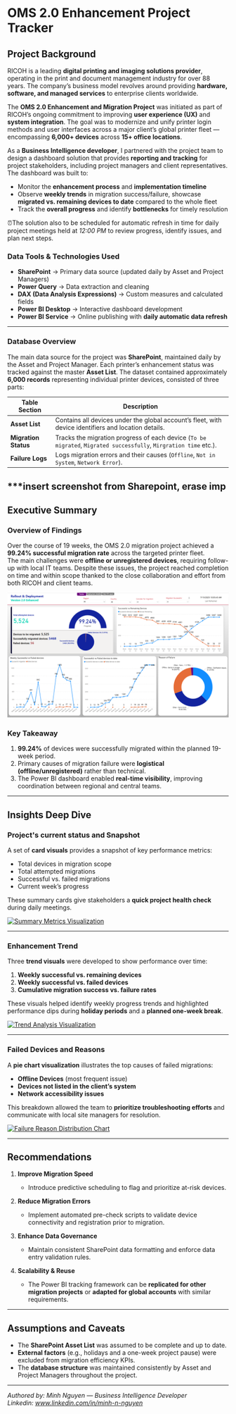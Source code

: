 # OMS 2.0 Enhancement Project Tracker  

## **Project Background**  
RICOH is a leading **digital printing and imaging solutions provider**, operating in the print and document management industry for over 88 years. The company’s business model revolves around providing **hardware, software, and managed services** to enterprise clients worldwide.  

The **OMS 2.0 Enhancement and Migration Project** was initiated as part of RICOH’s ongoing commitment to improving **user experience (UX)** and **system integration**. The goal was to modernize and unify printer login methods and user interfaces across a major client’s global printer fleet — encompassing **6,000+ devices** across **15+ office locations**.  

As a **Business Intelligence developer**, I partnered with the project team to design a dashboard solution that provides **reporting and tracking** for project stakeholders, including project managers and client representatives. The dashboard was built to:  
- Monitor the **enhancement process** and **implementation timeline**  
- Observe **weekly trends** in migration success/failure, showcase **migrated vs. remaining devices to date** compared to the whole fleet 
- Track the **overall progress** and identify **bottlenecks** for timely resolution

⏰The solution also to be scheduled for automatic refresh in time for daily project meetings held at *12:00 PM* to review progress, identify issues, and plan next steps.  

### **Data Tools & Technologies Used**
- **SharePoint** → Primary data source (updated daily by Asset and Project Managers)  
- **Power Query** → Data extraction and cleaning  
- **DAX (Data Analysis Expressions)** → Custom measures and calculated fields  
- **Power BI Desktop** → Interactive dashboard development  
- **Power BI Service** → Online publishing with **daily automatic data refresh**  

---

### **Database Overview**
The main data source for the project was **SharePoint**, maintained daily by the Asset and Project Manager. Each printer’s enhancement status was tracked against the master **Asset List**. The dataset contained approximately **6,000 records** representing individual printer devices, consisted of three parts:  

| **Table Section** | **Description** |
|------------|----------------|
| **Asset List** | Contains all devices under the global account’s fleet, with device identifiers and location details. |
| **Migration Status** | Tracks the migration progress of each device (`To be migrated`, `Migrated successfully`, `Mirgration time` etc.). |
| **Failure Logs** | Logs migration errors and their causes (`Offline`, `Not in System`, `Network Error`). |

***insert screenshot from Sharepoint, erase imp
---

## **Executive Summary**

### **Overview of Findings**
Over the course of 19 weeks, the OMS 2.0 migration project achieved a **99.24% successful migration rate** across the targeted printer fleet.  
The main challenges were **offline or unregistered devices**, requiring follow-up with local IT teams. Despite these issues, the project reached completion on time and within scope thanked to the close collaboration and effort from both RICOH and client teams.

![Dashboard Overview](/Assets/Screenshot_2025-10-14_202131.png)

### **Key Takeaway**
1. **99.24%** of devices were successfully migrated within the planned 19-week period.  
2. Primary causes of migration failure were **logistical (offline/unregistered)** rather than technical.  
3. The Power BI dashboard enabled **real-time visibility**, improving coordination between regional and central teams.  

---

## **Insights Deep Dive**

### **Project's current status and Snapshot**
A set of **card visuals** provides a snapshot of key performance metrics:
- Total devices in migration scope  
- Total attempted migrations  
- Successful vs. failed migrations  
- Current week’s progress  

These summary cards give stakeholders a **quick project health check** during daily meetings.

[![Summary Metrics Visualization](# "Summary Data Cards")](#)

---

### **Enhancement Trend**
Three **trend visuals** were developed to show performance over time:
1. **Weekly successful vs. remaining devices**  
2. **Weekly successful vs. failed devices**  
3. **Cumulative migration success vs. failure rates**  

These visuals helped identify weekly progress trends and highlighted performance dips during **holiday periods** and a **planned one-week break**.

[![Trend Analysis Visualization](# "Weekly and Cumulative Trends")](#)

---

### **Failed Devices and Reasons**
A **pie chart visualization** illustrates the top causes of failed migrations:
- **Offline Devices** (most frequent issue)  
- **Devices not listed in the client’s system**  
- **Network accessibility issues**  

This breakdown allowed the team to **prioritize troubleshooting efforts** and communicate with local site managers for resolution.

[![Failure Reason Distribution Chart](# "Reasons for Failed Migrations")](#)

---

## **Recommendations**

1. **Improve Migration Speed**  
   - Introduce predictive scheduling to flag and prioritize at-risk devices.  

2. **Reduce Migration Errors**  
   - Implement automated pre-check scripts to validate device connectivity and registration prior to migration.  

3. **Enhance Data Governance**  
   - Maintain consistent SharePoint data formatting and enforce data entry validation rules.  

4. **Scalability & Reuse**  
   - The Power BI tracking framework can be **replicated for other migration projects** or **adapted for global accounts** with similar requirements.  

---

## **Assumptions and Caveats**
- The **SharePoint Asset List** was assumed to be complete and up to date.  
- **External factors** (e.g., holidays and a one-week project pause) were excluded from migration efficiency KPIs.  
- The **database structure** was maintained consistently by Asset and Project Managers throughout the project.  

---

*Authored by: Minh Nguyen — Business Intelligence Developer*  
*Linkedin: www.linkedin.com/in/minh-n-nguyen*

